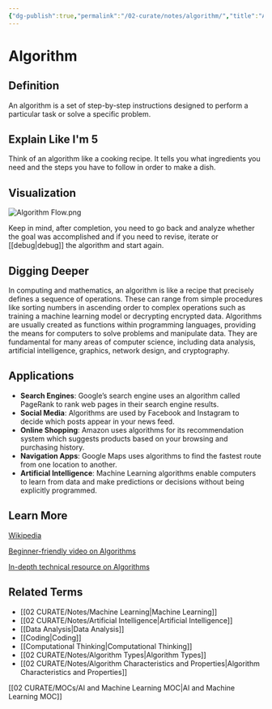 ```yaml
---
{"dg-publish":true,"permalink":"/02-curate/notes/algorithm/","title":"Algorithm","tags":["ai","coding","computational-thinking","programming","problem-solving"]}
---
```


# Algorithm

## **Definition**  
An algorithm is a set of step-by-step instructions designed to perform a particular task or solve a specific problem.

## **Explain Like I'm 5**  
Think of an algorithm like a cooking recipe. It tells you what ingredients you need and the steps you have to follow in order to make a dish.

## **Visualization**  
![Algorithm Flow.png](/img/user/04%20META/Assets/Algorithm%20Flow.png)

Keep in mind, after completion, you need to go back and analyze whether the goal was accomplished and if you need to revise, iterate or [[debug\|debug]] the algorithm and start again.

## **Digging Deeper**
In computing and mathematics, an algorithm is like a recipe that precisely defines a sequence of operations. These can range from simple procedures like sorting numbers in ascending order to complex operations such as training a machine learning model or decrypting encrypted data. Algorithms are usually created as functions within programming languages, providing the means for computers to solve problems and manipulate data. They are fundamental for many areas of computer science, including data analysis, artificial intelligence, graphics, network design, and cryptography.

## **Applications**  
- **Search Engines**: Google’s search engine uses an algorithm called PageRank to rank web pages in their search engine results.
- **Social Media**: Algorithms are used by Facebook and Instagram to decide which posts appear in your news feed.
- **Online Shopping**: Amazon uses algorithms for its recommendation system which suggests products based on your browsing and purchasing history.
- **Navigation Apps**: Google Maps uses algorithms to find the fastest route from one location to another.
- **Artificial Intelligence**: Machine Learning algorithms enable computers to learn from data and make predictions or decisions without being explicitly programmed.

## **Learn More**  
[Wikipedia](https://en.wikipedia.org/wiki/Algorithm)

[Beginner-friendly video on Algorithms](https://www.youtube.com/watch?v=rL8X2mlNHPM)

[In-depth technical resource on Algorithms](https://algs4.cs.princeton.edu/home/)

## **Related Terms**  
- [[02 CURATE/Notes/Machine Learning\|Machine Learning]]
- [[02 CURATE/Notes/Artificial Intelligence\|Artificial Intelligence]]
- [[Data Analysis\|Data Analysis]]
- [[Coding\|Coding]]
- [[Computational Thinking\|Computational Thinking]]
- [[02 CURATE/Notes/Algorithm Types\|Algorithm Types]]
- [[02 CURATE/Notes/Algorithm Characteristics and Properties\|Algorithm Characteristics and Properties]]


[[02 CURATE/MOCs/AI and Machine Learning MOC\|AI and Machine Learning MOC]]